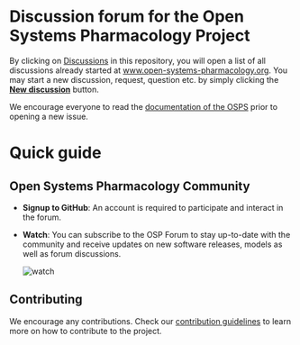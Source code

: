 # Discussion forum for the Open Systems Pharmacology Project

By clicking on [Discussions](https://github.com/Open-Systems-Pharmacology/Forum/discussions) in this repository, you will open a list of all discussions already started at www.open-systems-pharmacology.org. You may start a new discussion, request, question etc. by simply clicking the **[New discussion](https://github.com/Open-Systems-Pharmacology/Forum/discussions/new)** button.

We encourage everyone to read the [documentation of the OSPS](https://docs.open-systems-pharmacology.org/) prior to opening a new issue. 

# Quick guide

## Open Systems Pharmacology Community
- **Signup to GitHub**: An account is required to participate and interact in the forum.
- **Watch**: You can subscribe to the OSP Forum to stay up-to-date with the community and receive updates on new software releases, models as well as forum discussions.
  
  ![watch](https://docs.github.com/assets/cb-23049/images/help/notifications-v2/watch-repository-options-custom.png)

## Contributing
We encourage any contributions. Check our [contribution guidelines](https://github.com/Open-Systems-Pharmacology/Suite/blob/develop/CONTRIBUTING.md) to learn more on how to contribute to the project.



